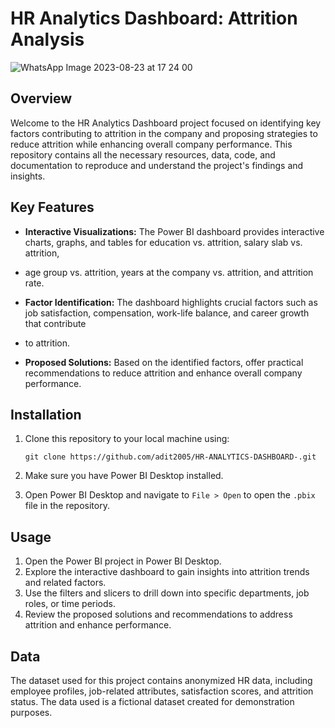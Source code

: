 # HR Analytics Dashboard: Attrition Analysis

![WhatsApp Image 2023-08-23 at 17 24 00](https://github.com/adit2005/HR-ANALYTICS-DASHBOARD-/assets/119931302/90694f1e-b94d-48d4-b33c-9b8de5a07875)


## Overview

Welcome to the HR Analytics Dashboard project focused on identifying key factors contributing to attrition in the company and proposing strategies to reduce attrition while enhancing overall company performance. This repository contains all the necessary resources, data, code, and documentation to reproduce and understand the project's findings and insights.

## Key Features

- **Interactive Visualizations:** The Power BI dashboard provides interactive charts, graphs, and tables for education vs. attrition, salary slab vs. attrition,
-  age group vs. attrition, years at the company vs. attrition, and attrition rate.

- **Factor Identification:** The dashboard highlights crucial factors such as job satisfaction, compensation, work-life balance, and career growth that contribute
- to attrition.

- **Proposed Solutions:** Based on the identified factors, offer practical recommendations to reduce attrition and enhance overall company performance.

## Installation

1. Clone this repository to your local machine using:
   ```
   git clone https://github.com/adit2005/HR-ANALYTICS-DASHBOARD-.git
   ```

2. Make sure you have Power BI Desktop installed.

3. Open Power BI Desktop and navigate to `File > Open` to open the `.pbix` file in the repository.

## Usage

1. Open the Power BI project in Power BI Desktop.
2. Explore the interactive dashboard to gain insights into attrition trends and related factors.
3. Use the filters and slicers to drill down into specific departments, job roles, or time periods.
4. Review the proposed solutions and recommendations to address attrition and enhance performance.

## Data

The dataset used for this project contains anonymized HR data, including employee profiles, job-related attributes, satisfaction scores, and attrition status. The data used is a fictional dataset created for demonstration purposes.

